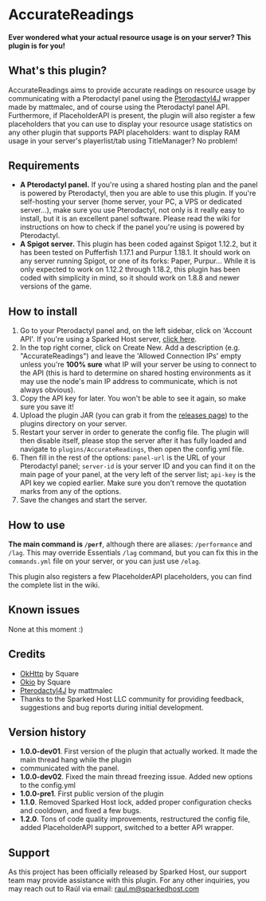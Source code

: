 # Accurate**Readings**
#### Ever wondered what your actual resource usage is on your server? **This plugin is for you!**

## What's this plugin?
AccurateReadings aims to provide accurate readings on resource usage by communicating with a Pterodactyl panel using the
[Pterodactyl4J](https://github.com/stanjg/Ptero4J) wrapper made by mattmalec, and of course using the Pterodactyl panel
API. Furthermore, if PlaceholderAPI is present, the plugin will also register a few placeholders that you can use to
display your resource usage statistics on any other plugin that supports PAPI placeholders: want to display RAM usage in
your server's playerlist/tab using TitleManager? No problem!    

## Requirements
- **A Pterodactyl panel.** If you're using a shared hosting plan and the panel is powered by Pterodactyl, then you are
able to use this plugin. If you're self-hosting your server (home server, your PC, a VPS or dedicated server...), make
sure you use Pterodactyl, not only is it really easy to install, but it is an excellent panel software. Please read the
wiki for instructions on how to check if the panel you're using is powered by Pterodactyl.
- **A Spigot server.** This plugin has been coded against Spigot 1.12.2, but it has been tested on Pufferfish 1.17.1 and 
Purpur 1.18.1. It should work on any server running Spigot, or one of its forks: Paper, Purpur...
While it is only expected to work on 1.12.2 through 1.18.2, this plugin has been coded with simplicity in mind, so it
should work on 1.8.8 and newer versions of the game.

## How to install
1. Go to your Pterodactyl panel and, on the left sidebar, click on 'Account API'. If you're using a Sparked Host server,
[click here](https://control.sparkedhost.us/account/api).
2. In the top right corner, click on Create New. Add a description (e.g. "AccurateReadings") and leave the 'Allowed
Connection IPs' empty unless you're **100% sure** what IP will your server be using to connect to the API (this is hard
to determine on shared hosting environments as it may use the node's main IP address to communicate, which is not always
obvious).
3. Copy the API key for later. You won't be able to see it again, so make sure you save it!
4. Upload the plugin JAR (you can grab it from the [releases page](https://github.com/SparkedHost/AccurateReadings/releases/))
to the plugins directory on your server.
5. Restart your server in order to generate the config file. The plugin will then disable itself, please stop the server
after it has fully loaded and navigate to `plugins/AccurateReadings`, then open the config.yml file.
6. Then fill in the rest of the options: `panel-url` is the URL of your Pterodactyl panel; `server-id` is your server ID
and you can find it on the main page of your panel, at the very left of the server list; `api-key` is the API key we
copied earlier. Make sure you don't remove the quotation marks from any of the options.
7. Save the changes and start the server.

## How to use
**The main command is `/perf`**, although there are aliases: `/performance` and `/lag`. This may override Essentials
`/lag` command, but you can fix this in the `commands.yml` file on your server, or you can just use `/elag`.

This plugin also registers a few PlaceholderAPI placeholders, you can find the complete list in the wiki.

## Known issues
None at this moment :)

## Credits
- [OkHttp](https://github.com/square/okhttp) by Square
- [Okio](https://github.com/square/okio) by Square
- [Pterodactyl4J](https://github.com/mattmalec/Pterodactyl4J) by mattmalec
- Thanks to the Sparked Host LLC community for providing feedback, suggestions and bug reports during initial
development.

## Version history
- **1.0.0-dev01**. First version of the plugin that actually worked. It made the main thread hang while the plugin
- communicated with the panel.
- **1.0.0-dev02**. Fixed the main thread freezing issue. Added new options to the config.yml
- **1.0.0-pre1**. First public version of the plugin
- **1.1.0**. Removed Sparked Host lock, added proper configuration checks and cooldown, and fixed a few bugs.
- **1.2.0**. Tons of code quality improvements, restructured the config file, added PlaceholderAPI support, switched
to a better API wrapper.

## Support
As this project has been officially released by Sparked Host, our support team may provide assistance with this plugin.
For any other inquiries, you may reach out to Raúl via email: raul.m@sparkedhost.com
